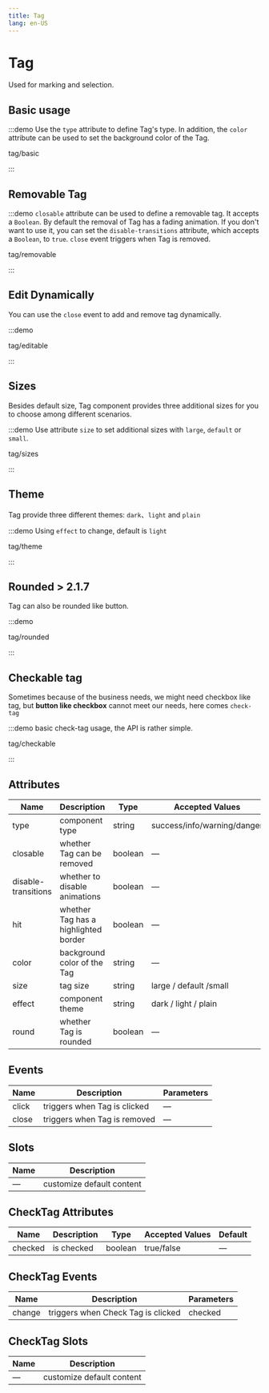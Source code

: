 ```yaml
---
title: Tag
lang: en-US
---
```


# Tag

Used for marking and selection.

## Basic usage

:::demo Use the `type` attribute to define Tag's type. In addition, the `color` attribute can be used to set the background color of the Tag.

tag/basic

:::

## Removable Tag

:::demo `closable` attribute can be used to define a removable tag. It accepts a `Boolean`. By default the removal of Tag has a fading animation. If you don't want to use it, you can set the `disable-transitions` attribute, which accepts a `Boolean`, to `true`. `close` event triggers when Tag is removed.

tag/removable

:::

## Edit Dynamically

You can use the `close` event to add and remove tag dynamically.

:::demo

tag/editable

:::

## Sizes

Besides default size, Tag component provides three additional sizes for you to choose among different scenarios.

:::demo Use attribute `size` to set additional sizes with `large`, `default` or `small`.

tag/sizes

:::

## Theme

Tag provide three different themes: `dark`、`light` and `plain`

:::demo Using `effect` to change, default is `light`

tag/theme

:::

## Rounded <lp-tag>> 2.1.7</lp-tag>

Tag can also be rounded like button.

:::demo

tag/rounded

:::

## Checkable tag

Sometimes because of the business needs, we might need checkbox like tag, but **button like checkbox** cannot meet our needs, here comes `check-tag`

:::demo basic check-tag usage, the API is rather simple.

tag/checkable

:::

## Attributes

| Name                | Description                          | Type    | Accepted Values             | Default |
| ------------------- | ------------------------------------ | ------- | --------------------------- | ------- |
| type                | component type                       | string  | success/info/warning/danger | —       |
| closable            | whether Tag can be removed           | boolean | —                           | false   |
| disable-transitions | whether to disable animations        | boolean | —                           | false   |
| hit                 | whether Tag has a highlighted border | boolean | —                           | false   |
| color               | background color of the Tag          | string  | —                           | —       |
| size                | tag size                             | string  | large / default /small      | default |
| effect              | component theme                      | string  | dark / light / plain        | light   |
| round               | whether Tag is rounded               | boolean | —                           | false   |

## Events

| Name  | Description                  | Parameters |
| ----- | ---------------------------- | ---------- |
| click | triggers when Tag is clicked | —          |
| close | triggers when Tag is removed | —          |

## Slots

| Name | Description               |
| ---- | ------------------------- |
| —    | customize default content |

## CheckTag Attributes

| Name    | Description | Type    | Accepted Values | Default |
| ------- | ----------- | ------- | --------------- | ------- |
| checked | is checked  | boolean | true/false      | —       |

## CheckTag Events

| Name   | Description                        | Parameters |
| ------ | ---------------------------------- | ---------- |
| change | triggers when Check Tag is clicked | checked    |

## CheckTag Slots

| Name | Description               |
| ---- | ------------------------- |
| —    | customize default content |
